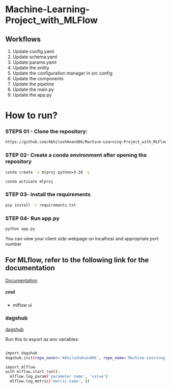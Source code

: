 # Machine-Learning-Project_with_MLFlow


## Workflows

1. Update config.yaml
2. Update schema.yaml
3. Update params.yaml
4. Update the entity
5. Update the configuration manager in src config
6. Update the components
7. Update the pipeline 
8. Update the main.py
9. Update the app.py


# How to run?
### STEPS 01 - Clone the repository:

```bash
https://github.com/AbhilashAnand06/Machine-Learning-Project_with_MLFlow
```
### STEP 02- Create a conda environment after opening the repository

```bash
conda create -n mlproj python=3.10 -y
```

```bash
conda activate mlproj
```


### STEP 03- install the requirements
```bash
pip install -r requirements.txt
```

### STEP 04- Run app.py
```bash
python app.py
```
You can view your client side webpage on localhost and appropriate port number



## For MLflow, refer to the following link for the documentation

[Documentation](https://mlflow.org/docs/latest/index.html)


##### cmd
- mlflow ui


### dagshub
[dagshub](https://dagshub.com/)

Run this to export as env variables:

```bash

import dagshub
dagshub.init(repo_owner='AbhilashAnand06', repo_name='Machine-Learning-Project_with_MLFlow', mlflow=True)

import mlflow
with mlflow.start_run():
  mlflow.log_param('parameter name', 'value')
  mlflow.log_metric('metric name', 1)

```